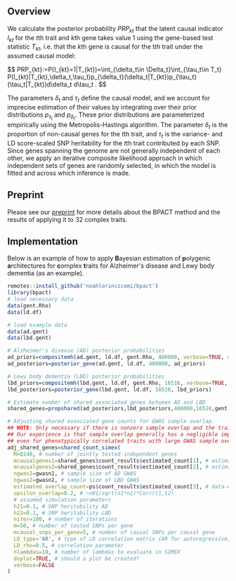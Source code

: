 ## Overview
We calculate the posterior probability $PRP_{kt}$ that the latent causal indicator $I_{kt}$ for the *t*th trait and *k*th gene takes value 1 using the gene-based test statistic $T_{kt}$, i.e. that the *k*th gene is causal for the t*th* trait under the assumed causal model:

<p>
$$
PRP_{kt}:=P(I_{kt}=1|T_{kt})=\int_{\delta_t\in \Delta_t}\int_{\tau_t\in T_t} P(I_{kt}|T_{kt},\delta_t,\tau_t)p_{\delta_t}(\delta_t|T_{kt})p_{\tau_t}(\tau_t|T_{kt})d\delta_t d\tau_t .
$$
</p>

The parameters $\delta_t$ and $\tau_t$ define the causal model, and we account for imprecise estimation of their values by integrating over their prior distributions $p_{\tau_t}$ and $p_{\delta_t}$. These prior distributions are parameterized empirically using the Metropolis-Hastings algorithm. The parameter $\delta_t$ is the proportion of non-causal genes for the *t*th trait, and $\tau_t$ is the variance- and LD score-scaled SNP heritability for the *t*th trait contributed by each SNP. Since genes spanning the genome are not generally independent of each other, we apply an iterative composite likelihood approach in which independent sets of genes are randomly selected, in which the model is fitted and across which inference is made.

## Preprint
Please see our [preprint](https://github.com/noahlorinczcomi/bpact_analysis/tree/main/manuscript) for more details about the BPACT method and the results of applying it to 32 complex traits.

## Implementation
Below is an example of how to apply **B**ayesian estimation of **p**olygenic **a**rchitectures for **c**omplex **t**raits for Alzheimer's disease and Lewy body dementia (as an example).
```R
remotes::install_github('noahlorinczcomi/bpact')
library(bpact)
# load necessary data
data(gent.Rho)
data(ld.df)

# load example data
data(ad.gent)
data(lbd.gent)

# Alzheimer's disease (AD) posterior probabilities
ad_priors=compositemh(ad.gent, ld.df, gent.Rho, 480000, verbose=TRUE, chain_length=1000)
ad_posteriors=posterior_gene(ad.gent, ld.df, 480000, ad_priors)

# Lewy body dementia (LBD) posterior probabilities
lbd_priors=compositemh(lbd.gent, ld.df, gent.Rho, 16516, verbose=TRUE, chain_length=1000)
lbd_posteriors=posterior_gene(lbd.gent, ld.df, 16516, lbd_priors)

# Estimate number of shared associated genes between AD and LBD
shared_genes=propshared(ad_posteriors,lbd_posteriors,480000,16516,gent.Rho)

# Adjusting shared associated gene counts for GWAS sample overlap.
## NOTE: Only necessary if there is nonzero sample overlap and the traits are correlated
## Our experience is that sample overlap generally has a negligible impact on estimated shared counts,
## even for phenotypically correlated traits with large GWAS sample overlap.
adj_shared_genes=shared_count_simex(
  M=8148, # number of jointly tested independent genes
  mcausalgenes1=shared_genes$count_results$estimated_count[1], # estimated number of non-causal AD genes
  mcausalgenes2=shared_genes$count_results$estimated_count[2], # estimated number of non-causal LBD genes
  ngwas1=gwasn1, # sample size of AD GWAS
  ngwas2=gwasn2, # sample size of LBD GWAS
  estimated_overlap_count=ps$count_results$estimated_count[3], # data-estimated number of overlapping causal genes
  upsilon_overlap=0.2, # ~n01/sqrt(n1*n2)*Corr(t1,t2)
  # assumed simulation parameters
  h21=0.1, # SNP heritability AD
  h22=0.1, # SNP heritability LBD
  niter=100, # number of iterations
  m=50, # number of tested SNPs per gene
  mcausal_snps_per_gene=5, # number of causal SNPs per causal gene
  LD_type='AR', # type of LD correlation matrix (AR for autoregressive, CS for compound symmetry, I for independence)
  LD_rho=0.5, # correlation parameter
  nlambdas=10, # number of lambdas to evaluate in SIMEX
  doplot=TRUE, # should a plot be created?
  verbose=FALSE
)
```
